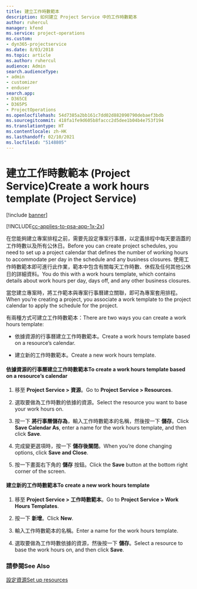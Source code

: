 ```yaml
---
title: 建立工作時數範本
description: 如何建立 Project Service 中的工作時數範本
author: ruhercul
manager: kfend
ms.service: project-operations
ms.custom:
- dyn365-projectservice
ms.date: 8/03/2018
ms.topic: article
ms.author: ruhercul
audience: Admin
search.audienceType:
- admin
- customizer
- enduser
search.app:
- D365CE
- D365PS
- ProjectOperations
ms.openlocfilehash: 54d7385a2bb161c7dd02d882090790debaef3bdb
ms.sourcegitcommit: 418fa1fe9d605b8faccc2d5dee1b04b4e753f194
ms.translationtype: HT
ms.contentlocale: zh-HK
ms.lasthandoff: 02/10/2021
ms.locfileid: "5148805"
---
```

# <a name="create-a-work-hours-template-project-service"></a><span data-ttu-id="95b72-103">建立工作時數範本 (Project Service)</span><span class="sxs-lookup"><span data-stu-id="95b72-103">Create a work hours template (Project Service)</span></span>

[!include [banner](../includes/psa-now-project-operations.md)]

[!INCLUDE[cc-applies-to-psa-app-1x-2x](../includes/cc-applies-to-psa-app-1x-2x.md)]

<span data-ttu-id="95b72-104">在您能夠建立專案排程之前，需要先設定專案行事曆，以定義排程中每天要涵蓋的工作時數以及所有公休日。</span><span class="sxs-lookup"><span data-stu-id="95b72-104">Before you can create project schedules, you need to set up a project calendar that defines the number of working hours to accommodate per day in the schedule and any business closures.</span></span> <span data-ttu-id="95b72-105">使用工作時數範本即可進行此作業，範本中包含有關每天工作時數、休假及任何其他公休日的詳細資料。</span><span class="sxs-lookup"><span data-stu-id="95b72-105">You do this with a work hours template, which contains details about work hours per day, days off, and any other business closures.</span></span>  
  
 <span data-ttu-id="95b72-106">當您建立專案時，將工作範本與專案行事曆建立關聯，即可為專案套用排程。</span><span class="sxs-lookup"><span data-stu-id="95b72-106">When you’re creating a project, you associate a work template to the project calendar to apply the schedule for the project.</span></span>  
  
 <span data-ttu-id="95b72-107">有兩種方式可建立工作時數範本：</span><span class="sxs-lookup"><span data-stu-id="95b72-107">There are two ways you can create a work hours template:</span></span>  
  
-   <span data-ttu-id="95b72-108">依據資源的行事曆建立工作時數範本。</span><span class="sxs-lookup"><span data-stu-id="95b72-108">Create a work hours template based on a resource’s calendar.</span></span>  
  
-   <span data-ttu-id="95b72-109">建立新的工作時數範本。</span><span class="sxs-lookup"><span data-stu-id="95b72-109">Create a new work hours template.</span></span>  
  
#### <a name="to-create-a-work-hours-template-based-on-a-resources-calendar"></a><span data-ttu-id="95b72-110">依據資源的行事曆建立工作時數範本</span><span class="sxs-lookup"><span data-stu-id="95b72-110">To create a work hours template based on a resource’s calendar</span></span>  
  
1.  <span data-ttu-id="95b72-111">移至 **Project Service > 資源**。</span><span class="sxs-lookup"><span data-stu-id="95b72-111">Go to **Project Service > Resources**.</span></span>  
  
2.  <span data-ttu-id="95b72-112">選取要做為工作時數的依據的資源。</span><span class="sxs-lookup"><span data-stu-id="95b72-112">Select the resource you want to base your work hours on.</span></span>  
  
3.  <span data-ttu-id="95b72-113">按一下 **將行事曆儲存為**，輸入工作時數範本的名稱，然後按一下 **儲存**。</span><span class="sxs-lookup"><span data-stu-id="95b72-113">Click **Save Calendar As**, enter a name for the work hours template, and then click **Save**.</span></span>  
  
4.  <span data-ttu-id="95b72-114">完成變更選項時，按一下 **儲存後關閉**。</span><span class="sxs-lookup"><span data-stu-id="95b72-114">When you’re done changing options, click **Save and Close**.</span></span>  
  
5.  <span data-ttu-id="95b72-115">按一下畫面右下角的 **儲存** 按鈕。</span><span class="sxs-lookup"><span data-stu-id="95b72-115">Click the **Save** button at the bottom right corner of the screen.</span></span>  
  
#### <a name="to-create-a-new-work-hours-template"></a><span data-ttu-id="95b72-116">建立新的工作時數範本</span><span class="sxs-lookup"><span data-stu-id="95b72-116">To create a new work hours template</span></span>  
  
1.  <span data-ttu-id="95b72-117">移至 **Project Service > 工作時數範本**。</span><span class="sxs-lookup"><span data-stu-id="95b72-117">Go to **Project Service > Work Hours Templates**.</span></span>  
  
2.  <span data-ttu-id="95b72-118">按一下 **新增**。</span><span class="sxs-lookup"><span data-stu-id="95b72-118">Click **New**.</span></span>  
  
3.  <span data-ttu-id="95b72-119">輸入工作時數範本的名稱。</span><span class="sxs-lookup"><span data-stu-id="95b72-119">Enter a name for the work hours template.</span></span>  
  
4.  <span data-ttu-id="95b72-120">選取要做為工作時數依據的資源，然後按一下 **儲存**。</span><span class="sxs-lookup"><span data-stu-id="95b72-120">Select a resource to base the work hours on, and then click **Save**.</span></span>  
  
### <a name="see-also"></a><span data-ttu-id="95b72-121">請參閱</span><span class="sxs-lookup"><span data-stu-id="95b72-121">See Also</span></span>  
 [<span data-ttu-id="95b72-122">設定資源</span><span class="sxs-lookup"><span data-stu-id="95b72-122">Set up resources</span></span>](../psa/set-up-resources.md)
